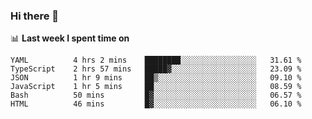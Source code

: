 ### Hi there 👋

<!--
**DBvc/DBvc** is a ✨ _special_ ✨ repository because its `README.md` (this file) appears on your GitHub profile.

Here are some ideas to get you started:

- 🔭 I’m currently working on ...
- 🌱 I’m currently learning ...
- 👯 I’m looking to collaborate on ...
- 🤔 I’m looking for help with ...
- 💬 Ask me about ...
- 📫 How to reach me: ...
- 😄 Pronouns: ...
- ⚡ Fun fact: ...
-->

📊 **Last week I spent time on**
<!--START_SECTION:waka-->

```text
YAML          4 hrs 2 mins    ████████░░░░░░░░░░░░░░░░░   31.61 %
TypeScript    2 hrs 57 mins   █████▓░░░░░░░░░░░░░░░░░░░   23.09 %
JSON          1 hr 9 mins     ██▒░░░░░░░░░░░░░░░░░░░░░░   09.10 %
JavaScript    1 hr 5 mins     ██░░░░░░░░░░░░░░░░░░░░░░░   08.59 %
Bash          50 mins         █▓░░░░░░░░░░░░░░░░░░░░░░░   06.57 %
HTML          46 mins         █▓░░░░░░░░░░░░░░░░░░░░░░░   06.10 %
```

<!--END_SECTION:waka-->
